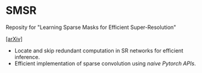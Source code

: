 # SMSR
Reposity for "Learning Sparse Masks for Efficient Super-Resolution"

[[arXiv]](https://arxiv.org/abs/2006.09603)

- Locate and skip redundant computation in SR networks for efficient inference.
- Efficient implementation of sparse convolution using *naive Pytorch APIs*.
